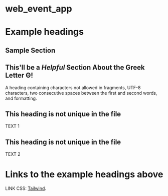 # web_event_app

# Example headings

## Sample Section

## This'll be a _Helpful_ Section About the Greek Letter Θ!

A heading containing characters not allowed in fragments, UTF-8 characters, two consecutive spaces between the first and second words, and formatting.

## This heading is not unique in the file

TEXT 1

## This heading is not unique in the file

TEXT 2

# Links to the example headings above

LINK CSS: [Tailwind](#https://tailwindcss.com/).
